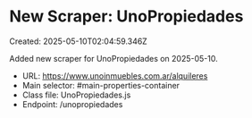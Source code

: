 # New Scraper: UnoPropiedades

Created: 2025-05-10T02:04:59.346Z

Added new scraper for UnoPropiedades on 2025-05-10.

- URL: https://www.unoinmuebles.com.ar/alquileres
- Main selector: #main-properties-container
- Class file: UnoPropiedades.js
- Endpoint: /unopropiedades
